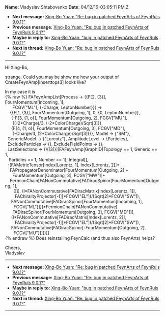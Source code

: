 **Name:** Vladyslav Shtabovenko
**Date:** 04/12/16-03:05:11 PM Z

  - **Next message:** [Xing-Bo Yuan: "Re: bug in patched FeynArts of
    FeynRuls 9.0.1?"](1047.html)
  - **Previous message:** [Xing-Bo Yuan: "Re: bug in patched FeynArts of
    FeynRuls 9.0.1?"](1045.html)
  - **Maybe in reply to:** [Xing-Bo Yuan: "bug in patched FeynArts of
    FeynRuls 9.0.1?"](1034.html)
  - **Next in thread:** [Xing-Bo Yuan: "Re: bug in patched FeynArts of
    FeynRuls 9.0.1?"](1047.html)

-----

Hi Xing-Bo,  

strange. Could you may be show me how your output of
CreateFeynAmp[inserttops3] looks like?  

In my case it is  
{% raw %}
FAFeynAmpList[Process -\> {{F[2, {3}],
FourMomentum[Incoming, 1],  
      FCGV["ML"], {-Charge, LeptonNumber}}} -\>  
    {{F[1, {3}], FourMomentum[Outgoing, 1], 0, {0,
LeptonNumber}},  
     {-F[3, {1, o}], FourMomentum[Outgoing, 2],
FCGV["MU"],  
      {(-2\*Charge)/3, (-2\*ColorCharge)/Sqrt[3]}},  
     {F[4, {1, o}], FourMomentum[Outgoing, 3],
FCGV["MD"],  
      {-Charge/3, (2\*ColorCharge)/Sqrt[3]}}}, Model -\>
{"SM"},  
  GenericModel -\> {"Lorentz"}, AmplitudeLevel -\> {Particles},  
  ExcludeParticles -\> {}, ExcludeFieldPoints -\> {},  
  LastSelections -\>
{V[3]}][FAFeynAmp[GraphID[Topology == 1, Generic
== 1,  
   Particles == 1, Number == 1], Integral[],  
  -(FAMetricTensor[Index[Lorentz, 1], Index[Lorentz,
2]]\*  
    FAPropagatorDenominator[FourMomentum[Outgoing, 2] +  
      FourMomentum[Outgoing, 3], FCGV["MW"]]\*  
    FermionChain[FANonCommutative[FADiracSpinor[FourMomentum[Outgoing,
1],  
       0]],
(I\*FANonCommutative[FADiracMatrix[Index[Lorentz,
1]],  
        FAChiralityProjector[-1]]\*FCGV["EL"])/(Sqrt[2]\*FCGV["SW"]),  
     FANonCommutative[FADiracSpinor[FourMomentum[Incoming,
1],  
       FCGV["ML"]]]]\*FermionChain[FANonCommutative[  
      FADiracSpinor[FourMomentum[Outgoing, 3],
FCGV["MD"]]],  
     (I\*FANonCommutative[FADiracMatrix[Index[Lorentz,
2]],  
        FAChiralityProjector[-1]]\*FCGV["EL"])/(Sqrt[2]\*FCGV["SW"]),  
     FANonCommutative[FADiracSpinor[-FourMomentum[Outgoing,
2],  
       FCGV["MU"]]]])]]  
{% endraw %}
Does reinstalling FeynCalc (and thus also FeynArts) helps?  

Cheers,  
Vladyslav  

-----

  - **Next message:** [Xing-Bo Yuan: "Re: bug in patched FeynArts of
    FeynRuls 9.0.1?"](1047.html)
  - **Previous message:** [Xing-Bo Yuan: "Re: bug in patched FeynArts of
    FeynRuls 9.0.1?"](1045.html)
  - **Maybe in reply to:** [Xing-Bo Yuan: "bug in patched FeynArts of
    FeynRuls 9.0.1?"](1034.html)
  - **Next in thread:** [Xing-Bo Yuan: "Re: bug in patched FeynArts of
    FeynRuls 9.0.1?"](1047.html)

-----

